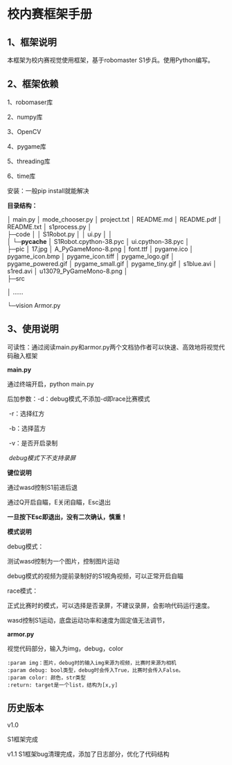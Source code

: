 # 校内赛框架手册

## 1、框架说明

本框架为校内赛视觉使用框架，基于robomaster S1步兵。使用Python编写。

## 2、框架依赖

1、robomaser库

2、numpy库

3、OpenCV

4、pygame库

5、threading库

6、time库

安装：一般pip install就能解决

**目录结构：**

│  main.py
│  mode_chooser.py
│  project.txt
│  README.md
│  README.pdf
│  README.txt
│  s1process.py
│  
├─code
│  │  S1Robot.py
│  │  ui.py
│  │  
│  └─__pycache__
│          S1Robot.cpython-38.pyc
│          ui.cpython-38.pyc
│          
├─pic
│      17.jpg
│      A_PyGameMono-8.png
│      font.ttf
│      pygame.ico
│      pygame_icon.bmp
│      pygame_icon.tiff
│      pygame_logo.gif
│      pygame_powered.gif
│      pygame_small.gif
│      pygame_tiny.gif
│      s1blue.avi
│      s1red.avi
│      u13079_PyGameMono-8.png
│      
├─src

│  ……

└─vision
        Armor.py

## 3、使用说明

可读性：通过阅读main.py和armor.py两个文档协作者可以快速、高效地将视觉代码融入框架

**main.py**

通过终端开启，python main.py

后加参数：-d：debug模式,不添加-d即race比赛模式

​				    -r：选择红方

​                    -b：选择蓝方

​                    -v：是否开启录制

​					*debug模式下不支持录屏*

**键位说明**

通过wasd控制S1前进后退

通过Q开启自瞄，E关闭自瞄，Esc退出

**一旦按下Esc即退出，没有二次确认，慎重！**

**模式说明**

debug模式：

测试wasd控制为一个图片，控制图片运动

debug模式的视频为提前录制好的S1视角视频，可以正常开启自瞄

race模式：

正式比赛时的模式，可以选择是否录屏，不建议录屏，会影响代码运行速度。

wasd控制S1运动，底盘运动功率和速度为固定值无法调节，

**armor.py**

视觉代码部分，输入为img，debug，color

```
:param img：图片，debug时的输入img来源为视频，比赛时来源为相机
:param debug: bool类型，debug时会传入True，比赛时会传入False。
:param color: 颜色，str类型
:return: target是一个list，结构为[x,y]
```

## 历史版本

v1.0

S1框架完成

v1.1
S1框架bug清理完成，添加了日志部分，优化了代码结构
